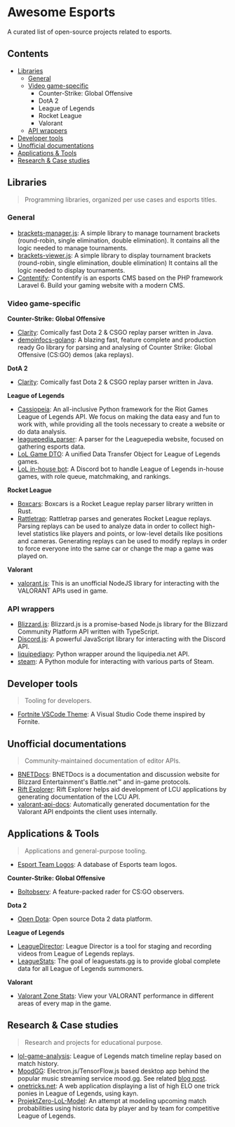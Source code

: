 # Awesome Esports

A curated list of open-source projects related to esports.

## Contents

- [Libraries](#libraries)
  - [General](#general)
  - [Video game-specific](#video-game-specific)
    - Counter-Strike: Global Offensive
    - DotA 2
    - League of Legends
    - Rocket League
    - Valorant
  - [API wrappers](#api-wrappers)
- [Developer tools](#developer-tools)
- [Unofficial documentations](#unofficial-documentations)
- [Applications & Tools](#applications--tools)
- [Research & Case studies](#research--case-studies)

## Libraries

> Programming libraries, organized per use cases and esports titles.

### General

- [brackets-manager.js](https://github.com/Drarig29/brackets-manager.js): A simple library to manage tournament brackets (round-robin, single elimination, double elimination).
It contains all the logic needed to manage tournaments.
- [brackets-viewer.js](https://github.com/Drarig29/brackets-viewer.js): A simple library to display tournament brackets (round-robin, single elimination, double elimination)
It contains all the logic needed to display tournaments.
- [Contentify](https://github.com/Contentify/Contentify): Contentify is an esports CMS based on the PHP framework Laravel 6. Build your gaming website with a modern CMS.

### Video game-specific

**Counter-Strike: Global Offensive**

- [Clarity](https://github.com/skadistats/clarity): Comically fast Dota 2 & CSGO replay parser written in Java.
- [demoinfocs-golang](https://github.com/markus-wa/demoinfocs-golang): A blazing fast, feature complete and production ready Go library for parsing and analysing of Counter Strike: Global Offensive (CS:GO) demos (aka replays).

**DotA 2**

- [Clarity](https://github.com/skadistats/clarity): Comically fast Dota 2 & CSGO replay parser written in Java.

**League of Legends**

- [Cassiopeia](https://github.com/meraki-analytics/cassiopeia): An all-inclusive Python framework for the Riot Games League of Legends API. We focus on making the data easy and fun to work with, while providing all the tools necessary to create a website or do data analysis.
- [leaguepedia_parser](https://github.com/mrtolkien/leaguepedia_parser): A parser for the Leaguepedia website, focused on gathering esports data.
- [LoL Game DTO](https://github.com/mrtolkien/lol_dto): A unified Data Transfer Object for League of Legends games.
- [LoL in-house bot](https://github.com/mrtolkien/inhouse_bot): A Discord bot to handle League of Legends in-house games, with role queue, matchmaking, and rankings.

**Rocket League**

- [Boxcars](https://github.com/nickbabcock/boxcars): Boxcars is a Rocket League replay parser library written in Rust.
- [Rattletrap](https://github.com/tfausak/rattletrap): Rattletrap parses and generates Rocket League replays. Parsing replays can be used to analyze data in order to collect high-level statistics like players and points, or low-level details like positions and cameras. Generating replays can be used to modify replays in order to force everyone into the same car or change the map a game was played on.

**Valorant**

- [valorant.js](https://github.com/liamcottle/valorant.js): This is an unofficial NodeJS library for interacting with the VALORANT APIs used in game.

### API wrappers

- [Blizzard.js](https://github.com/benweier/blizzard.js): Blizzard.js is a promise-based Node.js library for the Blizzard Community Platform API written with TypeScript.
- [Discord.js](https://github.com/discordjs/discord.js): A powerful JavaScript library for interacting with the Discord API.
- [liquipediapy](https://github.com/c00kie17/liquipediapy): Python wrapper around the liquipedia.net API.
- [steam](https://github.com/ValvePython/steam/): A Python module for interacting with various parts of Steam.

## Developer tools

> Tooling for developers.

- [Fortnite VSCode Theme](https://github.com/sdras/fortnite-vscode-theme): A Visual Studio Code theme inspired by Fornite.

## Unofficial documentations

> Community-maintained documentation of editor APIs.

- [BNETDocs](https://github.com/BNETDocs/bnetdocs-web): BNETDocs is a documentation and discussion website for Blizzard Entertainment's Battle.net™ and in-game protocols.
- [Rift Explorer](https://github.com/Pupix/rift-explorer): Rift Explorer helps aid development of LCU applications by generating documentation of the LCU API.
- [valorant-api-docs](https://github.com/techchrism/valorant-api-docs/tree/trunk/docs): Automatically generated documentation for the Valorant API endpoints the client uses internally.

## Applications & Tools

> Applications and general-purpose tooling.

- [Esport Team Logos](https://github.com/lootmarket/esport-team-logos): A database of Esports team logos.

**Counter-Strike: Global Offensive**

- [Boltobserv](https://github.com/boltgolt/boltobserv): A feature-packed rader for CS:GO observers.

**Dota 2**

- [Open Dota](https://github.com/odota/core): Open source Dota 2 data platform.

**League of Legends**

- [LeagueDirector](https://github.com/RiotGames/leaguedirector): League Director is a tool for staging and recording videos from League of Legends replays.
- [LeagueStats](https://github.com/vkaelin/LeagueStats): The goal of leaguestats.gg is to provide global complete data for all League of Legends summoners.

**Valorant**

- [Valorant Zone Stats](https://github.com/LouisAsanaka/Valorant-Zone-Stats): View your VALORANT performance in different areas of every map in the game.

## Research & Case studies

> Research and projects for educational purpose.

- [lol-game-analysis](https://github.com/remixz/lol-game-analysis): League of Legends match timeline replay based on match history.
- [MoodGG](https://github.com/farzaa/MoodGGDesktopForOW): Electron.js/TensorFlow.js based desktop app behind the popular music streaming service mood.gg. See related [blog post](https://medium.com/@farzatv/deepoverwatch-combining-tensorflow-js-overwatch-computer-vision-and-music-1a84d4598bc0).
- [onetricks.net](https://github.com/cnguy/onetricks.net): A web application displaying a list of high ELO one trick ponies in League of Legends, using kayn.
- [ProjektZero-LoL-Model](https://github.com/MRittinghouse/ProjektZero-LoL-Model/): An attempt at modeling upcoming match probabilities using historic data by player and by team for competitive League of Legends.